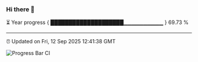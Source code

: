 ### Hi there 👋

⏳ Year progress { ████████████████████▁▁▁▁▁▁▁▁▁▁ } 69.73 %

---

⏰ Updated on Fri, 12 Sep 2025 12:41:38 GMT

![Progress Bar CI](https://github.com/liununu/liununu/workflows/Progress%20Bar%20CI/badge.svg)
